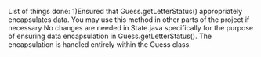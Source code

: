 List of things done:
1)Ensured that Guess.getLetterStatus() appropriately encapsulates data. You may use this method in other parts of the project if necessary
No changes are needed in State.java specifically for the purpose of ensuring data encapsulation in Guess.getLetterStatus(). The encapsulation is handled entirely within the Guess class.
